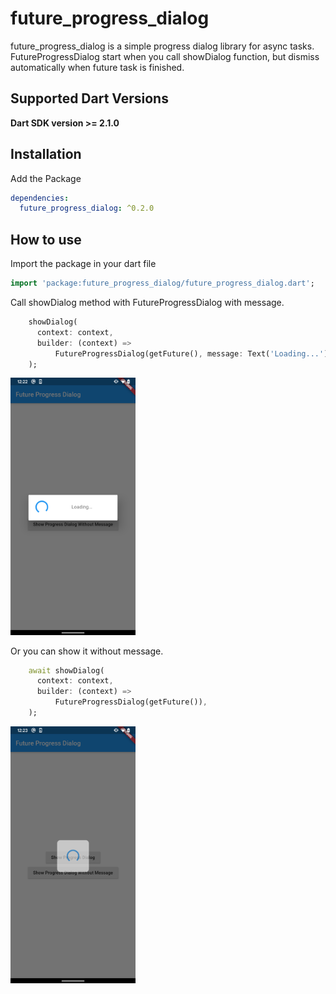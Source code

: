 # future_progress_dialog

future_progress_dialog is a simple progress dialog library for async tasks.
FutureProgressDialog start when you call showDialog function, but dismiss automatically when future task is finished. 

## Supported Dart Versions
**Dart SDK version >= 2.1.0**

## Installation
Add the Package
```yaml
dependencies:
  future_progress_dialog: ^0.2.0
```

## How to use

Import the package in your dart file

```dart
import 'package:future_progress_dialog/future_progress_dialog.dart';
```

Call showDialog method with FutureProgressDialog with message.
```dart
    showDialog(
      context: context,
      builder: (context) =>
          FutureProgressDialog(getFuture(), message: Text('Loading...')),
    );
```

<img src="https://github.com/donguseo/future_progress_dialog/blob/master/readme_res/future_progress_dialog.png?raw=true" width=200 />

Or you can show it without message.
```dart
    await showDialog(
      context: context,
      builder: (context) =>
          FutureProgressDialog(getFuture()),
    );
```

<img src="https://github.com/donguseo/future_progress_dialog/blob/master/readme_res/future_progress_dialog_without_msg.png?raw=true" width=200 />

